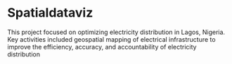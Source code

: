 # Spatialdataviz
This project focused on optimizing electricity distribution in Lagos, Nigeria. Key activities included geospatial mapping of electrical infrastructure  to improve the efficiency, accuracy, and accountability of electricity distribution
